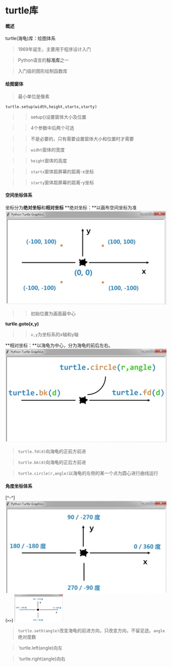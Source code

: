 # turtle库
#### 概述
turtle(海龟)库：绘图体系
> 1969年诞生，主要用于程序设计入门

> Python语言的**标准库**之一

> 入门级的图形绘制函数库

#### 绘图窗体
> 最小单位是像素
```
turtle.setup(width,height,startx,starty)
```
>> setup()设置窗体大小及位置

>> 4个参数中后两个可选

>> 不是必要的，只有需要设置窗体大小和位置时才需要

>> `widht`窗体的宽度

>> `height`窗体的高度

>> `startx`窗体距屏幕的距离-x坐标

>> `starty`窗体距屏幕的距离-y坐标
#### 空间坐标体系
坐标分为**绝对坐标**和**相对坐标**
**绝对坐标：**以画布空间坐标为准
![juedui](/image/python/turtle_ZuoBiao_JueDui.png)
>> 初始位置为画面最中心

**turtle.goto(x,y)**

>> `x,y`为坐标系的x轴和y轴

**相对坐标：**以海龟为中心，分为海龟的前后左右。
![xiangdui](/image/python/turtle_ZuoBiao_XiangDui.png)

> `turtle.fd(d)`向海龟的正前方前进

> `turtle.bk(d)`向海龟的正后方前进

> `turtle.circle(r,angle)`以海龟的左侧的某一个点为圆心进行曲线运行
#### 角度坐标体系
[^-^]
![jiaodu](/image/python/turtle_ZuoBiao_JiaoDu.png)(`>>`)
<img src="/image/python/turtle_ZuoBiao_JiaoDu.png" width = "30%"/>
> `turtle.seth(angle)`改变海龟的前进方向，只改变方向，不留足迹。`angle`绝对度数

> `turtle.left(angle)向左

> `turtle.right(angle)向右


